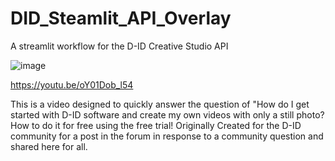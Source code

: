 # DID_Steamlit_API_Overlay
A streamlit workflow for the D-ID Creative Studio API

![image](https://github.com/jjmlovesgit/DID_Steamlit_API_Overlay/assets/47751509/aef9c850-dd2e-4617-aacd-a7569ce6671d)


https://youtu.be/oY01Dob_l54

This is a video designed to quickly answer the question of  "How do I get started with D-ID software and create my own videos with only a still photo?  How to do it for free using the free trial!  Originally Created for the D-ID community for a post in the forum in response to a community question and shared here for all.
